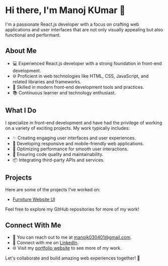# Hi there, I'm Manoj KUmar 👋

I'm a passionate React.js developer with a focus on crafting web applications and user interfaces that are not only visually appealing but also functional and performant.

## About Me

- 💻 Experienced React.js developer with a strong foundation in front-end development.
- 🌐 Proficient in web technologies like HTML, CSS, JavaScript, and related libraries and frameworks.
- 🔨 Skilled in modern front-end development tools and practices.
- 📚 Continuous learner and technology enthusiast.

## What I Do

I specialize in front-end development and have had the privilege of working on a variety of exciting projects. My work typically includes:

- ✨ Creating engaging user interfaces and user experiences.
- 📱 Developing responsive and mobile-friendly web applications.
- 🚀 Optimizing performance for smooth user interactions.
- 🧐 Ensuring code quality and maintainability.
- 📦 Integrating third-party APIs and services.

## Projects

Here are some of the projects I've worked on:

- [Furniture Website UI](https://furniturewebsite.onrender.com/)

Feel free to explore my GitHub repositories for more of my work!

## Connect With Me

- 📧 You can reach out to me at [manojk030401@gmail.com](mailto:manojk030401@gmail.com).
- 💼 Connect with me on [LinkedIn](https://www.linkedin.com/in/manoj-kumar-t-4a7710235).
- 🌐 Visit my [portfolio website](https://manoj-portfolio-7dd3.onrender.com/) to see more of my work.

Let's collaborate and build amazing web experiences together! 🚀
